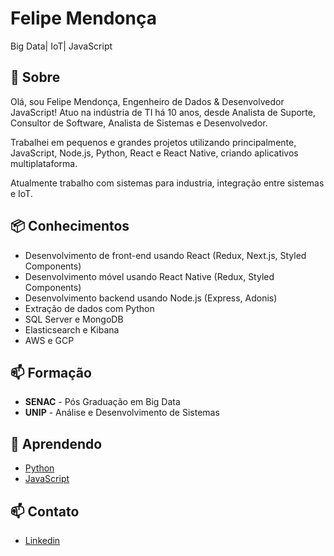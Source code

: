 # Felipe Mendonça
Big Data| IoT| JavaScript 

## 🧐 Sobre
Olá, sou Felipe Mendonça, Engenheiro de Dados & Desenvolvedor JavaScript!
Atuo na indústria de TI há 10 anos, desde Analista de Suporte, Consultor de Software, Analista de Sistemas e Desenvolvedor.

Trabalhei em pequenos e grandes projetos utilizando principalmente, JavaScript, Node.js, Python,  React e React Native, criando aplicativos multiplataforma.

Atualmente trabalho com sistemas para industria, integração entre sistemas e IoT.

## 📦 Conhecimentos
- Desenvolvimento de front-end usando React (Redux, Next.js, Styled Components)
- Desenvolvimento móvel usando React Native (Redux, Styled Components)
- Desenvolvimento backend usando Node.js (Express, Adonis)
- Extração de dados com Python
- SQL Server e MongoDB
- Elasticsearch e Kibana
- AWS e GCP

## 📫 Formação
- **SENAC** - Pós Graduação em Big Data
- **UNIP** - Análise e Desenvolvimento de Sistemas


## 🌱 Aprendendo
- [Python](https://www.python.org/)
- [JavaScript](https://www.javascript.com/)

## 📫 Contato
- [Linkedin](https://www.linkedin.com/in/felipe-mendonca/)
